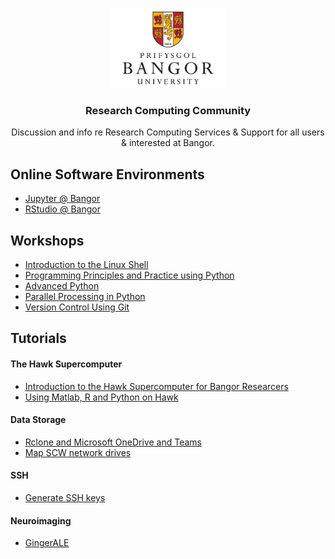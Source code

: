 <p align="center">
    <img src="logo.png" alt="Bangor University" height=128>
    <h3 align="center">Research Computing Community</h3>
</p>
<p align="center">
    Discussion and info re Research Computing Services &amp; Support for all users &amp; interested at Bangor.
</p>

## Online Software Environments

- [Jupyter @ Bangor](https://jupyter.bangor.ac.uk/jupyter/)
- [RStudio @ Bangor](https://rstudio.bangor.ac.uk/rstudio/)


## Workshops

- [Introduction to the Linux Shell](<workshops/beginner_linux.pptx>)
- [Programming Principles and Practice using Python](<workshops/beginner_python.pptx>)
- [Advanced Python](<workshops/advanced_python.pptx>)
- [Parallel Processing in Python](<workshops/parallel_processing.pptx>)
- [Version Control Using Git](<workshops/version_control.pptx>)


## Tutorials

#### The Hawk Supercomputer
- [Introduction to the Hawk Supercomputer for Bangor Researcers](tutorials/scw/introduction_to_hawk.md)
- [Using Matlab, R and Python on Hawk](tutorials/scw/using_hawk_for_matlab_r_python.md)

#### Data Storage
- [Rclone and Microsoft OneDrive and Teams](tutorials/data_storage/rclone.md)
- [Map SCW network drives](tutorials/scw/data_storage/map_scw_network_drives.md)

#### SSH
- [Generate SSH keys](tutorials/ssh/generate_keys.md)

#### Neuroimaging

- [GingerALE](tutorials/neuroimaging/ginger_ale)


